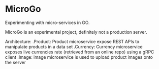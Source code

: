 # MicroGo
Experimenting with micro-services in GO. 

MicroGo is an experimental project, definitely not a production server. 

Architecture: 
  .Product: Product microservice expose REST APIs to manipulate products in a data set 
  .Currency: Currency microservice exposes live currencies rate (retrieved from an online repo) using a gRPC client
  .Image: image microservice is used to upload product images onto the server
